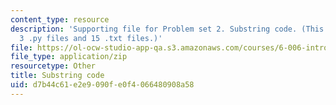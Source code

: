 ```yaml
---
content_type: resource
description: 'Supporting file for Problem set 2. Substring code. (This zip file includes:
  3 .py files and 15 .txt files.)'
file: https://ol-ocw-studio-app-qa.s3.amazonaws.com/courses/6-006-introduction-to-algorithms-spring-2008/d7b44c61e2e9090fe0f4066480908a58_ps2_dna.zip
file_type: application/zip
resourcetype: Other
title: Substring code
uid: d7b44c61-e2e9-090f-e0f4-066480908a58
---
```

